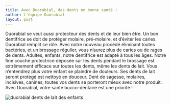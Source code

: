 ```yaml
---
title: Avec Duorabial, des dents en bonne santé ! 
author: L'équipe Duorabial
layout: post
---
```

Duorabial se veut aussi protecteur des dents et de leur bien être. Un bon dentifrice se doit de protéger molaire, pré-molaire, et d’éviter les caries. Duorabial remplit ce rôle. Avec notre nouveau procédé éliminant toutes bactéries, et un brossage régulier, vous n’aurez plus de caries ou de rages de dents. Adultes, enfants, notre dentifrice est adapté à tous les âges. Notre fine couche protectrice déposée sur les dents pendant le brossage est extrêmement efficace sur toutes les dents, même les dents de lait. Vous n’entendrez plus votre enfant se plaindre de douleurs. Ses dents de lait seront protégé est nettoyé en douceur. Dent de sagesse, molaires, incisives, canines, toutes vos dents se porteront mieux avec notre produit. Avec Duorabial, votre santé bucco-dentaire est une priorité !

<span class="image right"><img src="{{ 'assets/images/duorabial-dentifrice-sante-dents-de-lait.jpg' | relative_url }}" alt="duorabial dents de lait des enfants" /></span>
